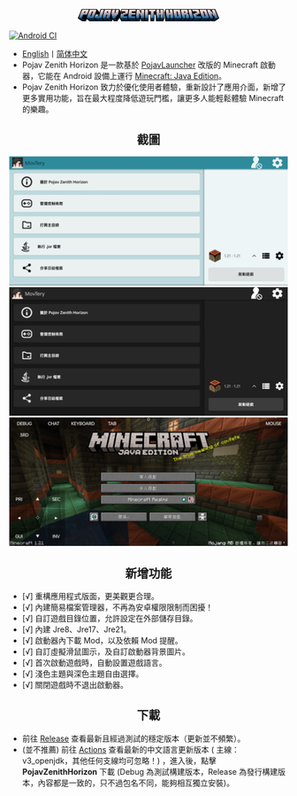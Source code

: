 <div align="center">
    <img width="256" src="app_pojav_zh/src/main/res/drawable/app_name_title.png"></img>
</div>

[![Android CI](https://github.com/HopiHopy/PojavZenithHorizon/actions/workflows/android.yml/badge.svg)](https://github.com/HopiHopy/PojavZenithHorizon/actions/workflows/android.yml)

- <a href="/README-EN_US.md">English</a>丨<a href="/README.md">简体中文</a>
- Pojav Zenith Horizon 是一款基於 [PojavLauncher](https://github.com/PojavLauncherTeam/PojavLauncher) 改版的 Minecraft 啟動器，它能在 Android 設備上運行 [Minecraft: Java Edition](https://www.minecraft.net/)。
- Pojav Zenith Horizon 致力於優化使用者體驗，重新設計了應用介面，新增了更多實用功能，旨在最大程度降低遊玩門檻，讓更多人能輕鬆體驗 Minecraft 的樂趣。

<h2 align="center">截圖</h2>

![GameScreen1](/.github/images/Screenshot_Light_ZH_TW.jpg)
![GameScreen1](/.github/images/Screenshot_Dark_ZH_TW.jpg)
![GameScreen1](/.github/images/Screenshot_Game_ZH_TW.jpg)

<h2 align="center">新增功能</h2>

- [√] 重構應用程式版面，更美觀更合理。
- [√] 內建簡易檔案管理器，不再為安卓權限限制而困擾！
- [√] 自訂遊戲目錄位置，允許設定在外部儲存目錄。
- [√] 內建 Jre8、Jre17、Jre21。
- [√] 啟動器內下載 Mod，以及依賴 Mod 提醒。
- [√] 自訂虛擬滑鼠圖示，及自訂啟動器背景圖片。
- [√] 首次啟動遊戲時，自動設置遊戲語言。
- [√] 淺色主題與深色主題自由選擇。
- [√] 關閉遊戲時不退出啟動器。

<h2 align="center">下載</h2>

- 前往 [Release](https://github.com/HopiHopy/PojavZenithHorizon/releases) 查看最新且經過測試的穩定版本（更新並不頻繁）。
- (並不推薦) 前往 [Actions](https://github.com/HopiHopy/PojavZenithHorizon/actions) 查看最新的中文語言更新版本 ( 主線：v3_openjdk，其他任何支線均可忽略！)
  ，進入後，點擊 **PojavZenithHorizon** 下載 (Debug 為測試構建版本，Release 為發行構建版本，內容都是一致的，只不過包名不同，能夠相互獨立安裝)。
